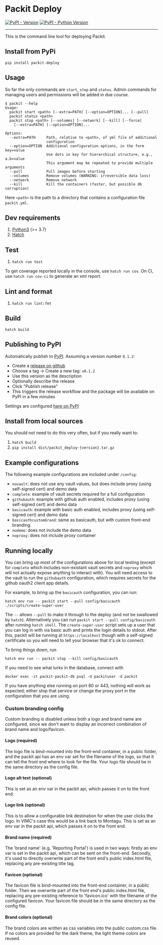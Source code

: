 # Packit Deploy

[![PyPI - Version](https://img.shields.io/pypi/v/packit-deploy.svg)](https://pypi.org/project/packit-deploy)
[![PyPI - Python Version](https://img.shields.io/pypi/pyversions/packit-deploy.svg)](https://pypi.org/project/packit-deploy)

-----

This is the command line tool for deploying Packit.

## Install from PyPi

```console
pip install packit-deploy
```

## Usage

So far the only commands are `start`, `stop` and `status`. Admin commands for managing users 
and permissions will be added in due course.

```
$ packit --help
Usage:
  packit start <path> [--extra=PATH] [--option=OPTION]... [--pull]
  packit status <path>
  packit stop <path> [--volumes] [--network] [--kill] [--force]
    [--extra=PATH] [--option=OPTION]...

Options:
  --extra=PATH     Path, relative to <path>, of yml file of additional
                   configuration
  --option=OPTION  Additional configuration options, in the form key=value
                   Use dots in key for hierarchical structure, e.g., a.b=value
                   This argument may be repeated to provide multiple arguments
  --pull           Pull images before starting
  --volumes        Remove volumes (WARNING: irreversible data loss)
  --network        Remove network
  --kill           Kill the containers (faster, but possible db corruption)
```

Here `<path>` is the path to a directory that contains a configuration file `packit.yml`.

## Dev requirements

1. [Python3](https://www.python.org/downloads/) (>= 3.7)
2. [Hatch](https://hatch.pypa.io/latest/install/)

## Test

1. `hatch run test`

To get coverage reported locally in the console, use `hatch run cov`. 
On CI, use `hatch run cov-ci` to generate an xml report.

## Lint and format

1. `hatch run lint:fmt`

## Build

```console
hatch build
```

## Publishing to PyPI

Automatically publish to [PyPI](https://pypi.org/project/packit-deploy).  Assuming a version number `0.1.2`:

* Create a [release on github](https://github.com/reside-ic/packit-deploy/releases/new)
* Choose a tag -> Create a new tag: `v0.1.2`
* Use this version as the description
* Optionally describe the release
* Click "Publish release"
* This triggers the release workflow and the package will be available on PyPI in a few minutes

Settings are configured [here on PyPI](https://pypi.org/manage/project/packit-deploy/settings/publishing)

## Install from local sources

You should not need to do this very often, but if you really want to:

1. `hatch build`
2. `pip install dist/packit_deploy-{version}.tar.gz`

## Example configurations

The following example configurations are included under `/config`:

- `novault`: does not use any vault values, but does include proxy (using self-signed cert) and demo data
- `complete`: example of vault secrets required for a full configuration
- `githubauth`: example with github auth enabled, includes proxy (using self-signed cert) and demo data
- `basicauth`: example with basic auth enabled, includes proxy (using self-signed cert) and demo data
- `basicauthcustombrand`: same as basicauth, but with custom front-end branding.
- `nodemo`: does not include the demo data
- `noproxy`: does not include proxy container

## Running locally

You can bring up most of the configurations above for local testing (except for `complete` which includes non-existant vault secrets and `noproxy` which will not actually expose anything to interact with).  You will need access to the vault to run the `githubauth` configuration, which requires secrets for the github oauth2 client app
details.

For example, to bring up the `basicauth` configuration, you can run:

```console
hatch env run -- packit start --pull config/basicauth
./scripts/create-super-user
```

The `--` allows `--pull` to make it through to the deploy (and not be swallowed by `hatch`).  Alternatively you can run `packit start --pull config/basicauth` after running `hatch shell`.  The `create-super-user` script sets up a user that you can log in with via basic auth and prints the login details to stdout.  After this, packit will be running at `https://localhost` though with a self-signed certificate so you will need to tell your browser that it's ok to connect.

To bring things down, run

```console
hatch env run -- packit stop --kill config/basicauth
```

If you need to see what lurks in the database, connect with

```console
docker exec -it packit-packit-db psql -U packituser -d packit
```

If you have anything else running on port 80 or 443, nothing will work as expected; either stop that service or change the proxy port in the configuration that you are using.

### Custom branding config

Custom branding is disabled unless both a logo and brand name are configured, since we don't want to display an incorrect combination of brand name and logo/favicon.

#### Logo (required)

The logo file is bind-mounted into the front-end container, in a public folder, and the packit api has an env var set for the filename of the logo, so that it can tell the front end where to look for the file. Your logo file should be in the same directory as the config file.

#### Logo alt text (optional)

This is set as an env var in the packit api, which passes it on to the front end.

#### Logo link (optional)

This is to allow a configurable link destination for when the user clicks the logo. In VIMC's case this would be a link back to Montagu. This is set as an env var in the packit api, which passes it on to the front end.

#### Brand name (required)

The 'brand name' (e.g. 'Reporting Portal') is used in two ways: firstly an env var is set in the packit api, which can be sent on the front-end. Secondly, it's used to directly overwrite part of the front end's public index.html file, replacing any pre-existing title tag.

#### Favicon (optional)

The favicon file is bind-mounted into the front-end container, in a public folder. Then we overwrite part of the front end's public index.html file, replacing any pre-existing reference to 'favicon.ico' with the filename of the configured favicon. Your favicon file should be in the same directory as the config file.

#### Brand colors (optional)

The brand colors are written as css variables into the public custom.css file. If no colors are provided for the dark theme, the light theme colors are reused.
